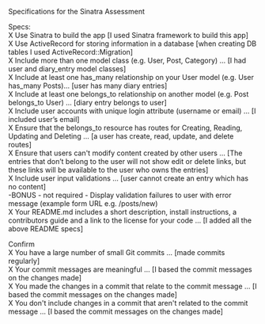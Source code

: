 Specifications for the Sinatra Assessment

Specs: <br>
  X Use Sinatra to build the app [I used Sinatra framework to build this app] <br>
  X Use ActiveRecord for storing information in a database [when creating DB tables I used ActiveRecord::Migration]<br>
  X Include more than one model class (e.g. User, Post, Category) … [I had user and diary_entry model classes]<br>
  X Include at least one has_many relationship on your User model (e.g. User has_many Posts)... [user has many diary entries]<br>
  X Include at least one belongs_to relationship on another model (e.g. Post belongs_to User) … [diary entry belongs to user]<br>
  X Include user accounts with unique login attribute (username or email) … [I included user’s email]<br>
  X Ensure that the belongs_to resource has routes for Creating, Reading, Updating and Deleting … [a user has create, read, update, and delete routes]<br>
  X Ensure that users can't modify content created by other users … [The entries that don’t belong to the user will not show edit or delete links, but these links will be available to the user who owns the entries]<br>
  X Include user input validations … [user cannot create an entry which has no content]<br>
  -BONUS - not required - Display validation failures to user with error message (example form URL e.g. /posts/new)<br>
  X Your README.md includes a short description, install instructions, a contributors guide and a link to the license for your code … [I added all the above README specs]


Confirm<br>
  X You have a large number of small Git commits … [made commits regularly]<br>
  X Your commit messages are meaningful … [I based the commit messages on the changes made]<br>
  X You made the changes in a commit that relate to the commit message … [I based the commit messages on the changes made]<br>
  X You don't include changes in a commit that aren't related to the commit message … [I based the commit messages on the changes made]<br>
